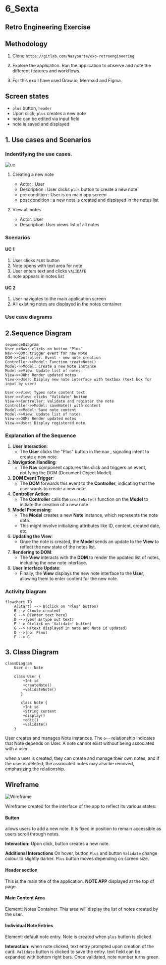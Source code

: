 # 6_Sexta 
## Retro Engineering Exercise

## Methodology
1. Clone `https://gitlab.com/Nasyourte/exo-retroengineering`

2. Explore the application. Run the application to observe and note the different features and workflows.

3. For this exo I have used Draw.io, Mermaid and Figma.

## Screen states

* `plus` button, `header`
* Upon click, `plus` creates a new note
* note can be edited via input field
* note is saved and displayed

## 1. Use cases and Scenarios
### Indentifying the use cases.

![uc](imgs/6_sexta_usecase_drawio.png)

1. Creating a new note

    * Actor : User
    * Description : User clicks `plus` button to create a new note
    * pre condition : User is on main app screen
    * post condition : a new note is created and displayed in the notes list

2. View all notes

    * Actor: User
    * Description: User views list of all notes

### Scenarios

#### UC 1

1. User clicks `PLUS` button
2. Note opens with text area for note
3. User enters text and clicks `VALIDATE`
4. note appears in notes list

#### UC 2

1. User navigates to the main application screen
2. All existing notes are displayed in the notes container

### Use case diagrams

## 2.Sequence Diagram

```mermaid
sequenceDiagram
User->>Nav: clicks on button "Plus"
Nav->>DOM: trigger event for new Note
DOM->>Controller: Event - new note creation
Controller->>Model: Function createNote()
Model->>Model: Create a new Note instance
Model->>View: Update list of notes
View->>DOM: Render updated notes
View->>User: Display new note interface with textbox (text box for input by user)

User->>View: Types note content text
User->>View: clicks "Validate" button
View->>Controller: Validate and register the note
Controller->>Model: saveNote() with content
Model->>Model: Save note content
Model->>View: Update list of notes
View->>DOM: Render updated notes
View->>User: Display registered note 

```

### Explanation of the Sequence

1. **User Interaction**:
    - The **User** clicks the "Plus" button in the nav , signaling intent to create a new note.
2. **Navigation Handling**:
    - The **Nav** component captures this click and triggers an event, notifying the DOM (Document Object Model).
3. **DOM Event Trigger**:
    - The **DOM** forwards this event to the **Controller**, indicating that the user wants to create a new note.
4. **Controller Action**:
    - The **Controller** calls the `createNote()` function on the **Model** to initiate the creation of a new note.
5. **Model Processing**:
    - The **Model** creates a new **Note** instance, which represents the note data.
    - This might involve initializing attributes like ID, content, created date, etc.
6. **Updating the View**:
    - Once the note is created, the **Model** sends an update to the **View** to reflect the new state of the notes list.
7. **Rendering to DOM**:
    - The **View** interacts with the **DOM** to render the updated list of notes, including the new note interface.
8. **User Interface Update**:
    - Finally, the **View** displays the new note interface to the **User**, allowing them to enter content for the new note.

### Activity Diagram

```mermaid
flowchart TD
    A[Start] --> B(click on 'Plus' button)
    B --> C(note created)
    C --> D{enter text here}
    D -->|yes| E(type out text) 
    E --> G(click on 'Validate' button)
    G --> H(text displayed in note and Note id updated)
    D -->|no| F(no)
    F --> G
```
## 3. Class Diagram

```mermaid
classDiagram
	User o-- Note
   
    class User {
	    +Int id
	    +createNote()
	    +validateNote()
	   } 
	   
	   class Note {
        +Int id
        +String content
        +display()
        +edit()
        +validate()
    }
```

User creates and manages Note instances.
The `o--` relationship indicates that Note depends on User. A note cannot exist without being associated with a user.

when a user is created, they can create and manage their own notes, and if the user is deleted, the associated notes may also be removed, emphasizing the relationship.

## Wireframe

![Wireframe](imgs/6_sexta_wireframe.png)

Wireframe created for the interface of the app to reflect its various states:

#### Button
allows users to add a new note. It is fixed in position to remain accessible as users scroll through notes.

**Interaction:**
Upon click, button creates a new note.

**Additional Interactions**
On hover, button `Plus` and button `Validate` change colour to
slightly darker.
`Plus` button moves depending on screen size.

#### Header section
This is the main title of the application.
**NOTE APP** displayed at the top of page.

#### Main Content Area
Element: Notes Container.
This area will display the list of notes created by the user.

#### Individual Note Entries
Element: default note entry.
Note is created when `plus` button is clicked.

**Interaction:**
when note clicked, text entry prompted upon creation of the card.
`Validate` button is clicked to save the entry.
text field can be expanded with bottom right bars.
Once validated, note number turns green.